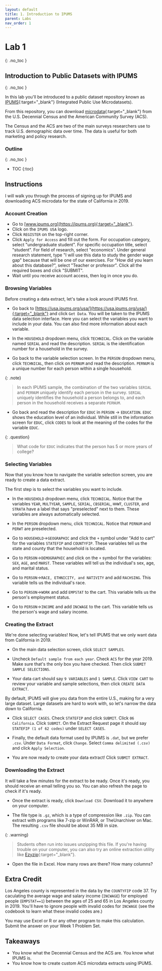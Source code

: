 ```yaml
---
layout: default
title: 1. Introduction to IPUMS
parent: Labs
nav_order: 1
---
```


# Lab 1
{: .no_toc }

## Introduction to Public Datasets with IPUMS
{: .no_toc }

In this lab you'll be introduced to a public dataset repository known as [IPUMS](https://usa.ipums.org/usa/){:target="_blank"} (Integrated Public Use Microdatasets). 

From this repository, you can download [microdata](/docs/glossary/microdata){:target="_blank"} from the U.S. Decennial Census and the American Community Survey (ACS).

The Census and the ACS are two of the main surveys researchers use to track U.S. demographic data over time. The data is useful for both marketing and policy research.

### Outline
{: .no_toc }
- TOC
{:toc}


## Instructions

I will walk you through the process of signing up for IPUMS and downloading ACS microdata for the state of California in 2019.

### Account Creation

- Go to [www.ipums.org](https://ipums.org){:target="_blank"}.
- Click on the `IPUMS USA` logo.
- Click `REGISTER` on the top-right corner.
- Click `Apply for Access` and fill out the form. For occupation category, select "undergraduate student". For specific occupation title, select "student". For field of research, select "economics". Under general research statement, type "I will use this data to study the gender wage gap" because that will be one of our exercises. For "How did you learn about this database?", select "Teacher or professor". Click all the required boxes and click "SUBMIT".
- Wait until you receive account access, then log in once you do. 

### Browsing Variables

Before creating a data extract, let's take a look around IPUMS first.

- Go back to [https://usa.ipums.org/usa/](https://usa.ipums.org/usa/){:target="_blank"} and click `Get Data`. You will be taken to the IPUMS data selection interface. Here you can select the variables you want to include in your data.  You can also find more information about each variable.

- In the `HOUSEHOLD` dropdown menu, click `TECHNICAL`. Click on the variable named `SERIAL` and read the description. `SERIAL` is the identification number for a household in the survey.

- Go back to the variable selection screen. In the `PERSON` dropdown menu, click `TECHNICAL`, then click on `PERNUM` and read the description. `PERNUM` is a unique number for each person within a single household.  

{: .note}
> In each IPUMS sample, the combination of the two variables `SERIAL` and `PERNUM` uniquely identify each person in the survey. `SERIAL` uniquely identifies the household a person belongs to, and each person in the household receives a separate `PERNUM`.

- Go back and read the description for `EDUC` in `PERSON` -> `EDUCATION`. `EDUC` shows the education level of an individual. While still in the information screen for `EDUC`, click `CODES` to look at the meaning of the codes for the variable `EDUC`.

{: .question}
> What code for `EDUC` indicates that the person has 5 or more years of college?

### Selecting Variables

Now that you know how to navigate the variable selection screen, you are ready to create a data extract.

The first step is to select the variables you want to include.

- In the `HOUSEHOLD` dropdown menu, click `TECHNICAL`. Notice that the variables `YEAR`, `MULTYEAR`, `SAMPLE`, `SERIAL`, `CBSERIAL`, `HHWT`, `CLUSTER`, and `STRATA` have a label that says "preselected" next to them. These variables are always automatically selected.

- In the `PERSON` dropdown menu, click `TECHNICAL`. Notice that `PERNUM` and `PERWT` are preselected. 

- Go to `HOUSEHOLD`->`GEOGRAPHIC` and click the `+` symbol under "Add to cart" for the variables `STATEFIP` and `COUNTYFIP`. These variables tell us the state and county that the household is located.

- Go to `PERSON`->`DEMOGRAPHIC` and click on the `+` symbol for the variables: `SEX`, `AGE`, and `MARST`. These variables will tell us the individual's sex, age, and marital status.

- Go to `PERSON`->`RACE, ETHNICITY, and NATIVITY` and add `RACHSING`. This variable tells us the individual's race.

- Go to `PERSON`->`WORK` and add `EMPSTAT` to the cart. This variable tells us the person's employment status.

- Go to `PERSON`->`INCOME` and add `INCWAGE` to the cart. This variable tells us the person's wage and salary income.

### Creating the Extract

We're done selecting variables! Now, let's tell IPUMS that we only want data from California in 2019.

- On the main data selection screen, click `SELECT SAMPLES`.

- Uncheck `Default sample from each year`. Check `ACS` for the year 2019. Make sure that's the only box you have checked.  Then click `SUBMIT SAMPLE SELECTIONS`.

- Your data cart should say `9 VARIABLES` and `1 SAMPLE`. Click `VIEW CART` to review your variable and sample selections, then click `CREATE DATA EXTRACT`.

By default, IPUMS will give you data from the entire U.S., making for a very large dataset. Large datasets are hard to work with, so let's narrow the data down to California.

- Click `SELECT CASES`. Check `STATEFIP` and click `SUBMIT`. Click `06 California`. Click `SUBMIT`. On the Extract Request page it should say `STATEFIP (1 of 62 codes)` under `SELECT CASES`.

- Finally, the default data format used by IPUMS is `.dat`, but we prefer `.csv`. Under `Data Format`, click `Change`. Select `Comma delimited (.csv)` and click `Apply Selection`.

- You are now ready to create your data extract! Click `SUBMIT EXTRACT`.

### Downloading the Extract

It will take a few minutes for the extract to be ready. Once it's ready, you should receive an email telling you so. You can also refresh the page to check if it's ready.

- Once the extract is ready, click `Download CSV`. Download it to anywhere on your computer.

- The file type is `.gz`, which is a type of compression like `.zip`. You can extract with programs like 7-zip or WinRAR, or TheUnarchiver on Mac. The resulting `.csv` file should be about 35 MB in size.

{: .warning}
> Students often run into issues unzipping this file. If you're having trouble on your computer, you can also try an online extraction utility like [Ezyzip](https://www.ezyzip.com/unzip-tar-gz-file-online.html){:target="_blank"}. 

- Open the file in Excel. How many rows are there? How many columns?

## Extra Credit

Los Angeles county is represented in the data by the `COUNTYFIP` code 37. Try caculating the average wage and salary income (`INCWAGE`) for employed people (`EMPSTAT==1`) between the ages of 25 and 65 in Los Angeles county in 2019. You'll have to ignore people with invalid codes for `INCWAGE` (see the codebook to learn what these invalid codes are.)

You may use Excel or R or any other program to make this calculation. Submit the answer on your Week 1 Problem Set.

## Takeaways

- You know what the Decennial Census and the ACS are. You know what IPUMS is.
- You know how to create custom ACS microdata extracts using IPUMS.






